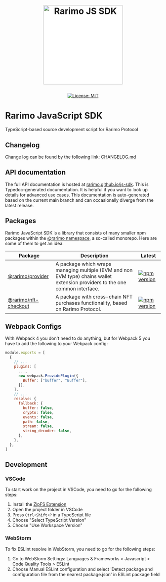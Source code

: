 <h1><p align="center"><img style="background: white;" alt="Rarimo JS SDK" src="https://scan.testnet.rarimo.com/android-chrome-512x512.png" width="256" /></p></h1>

<div align="center">
  <a href="https://github.com/rarimo/js-sdk/blob/main/LICENSE">
    <img alt="License: MIT" src="https://img.shields.io/github/license/rarimo/js-sdk.svg" />
  </a>
</div>

# Rarimo JavaScript SDK

TypeScript-based source development script for Rarimo Protocol

## Changelog

Change log can be found by the following link: [CHANGELOG.md](https://github.com/rarimo/js-sdk/blob/main/CHANGELOG.md)

## API documentation

The full API documentation is hosted at [rarimo.github.io/js-sdk](https://rarimo.github.io/js-sdk).
This is Typedoc-generated documentation. It is helpful if you want to look up details for advanced use cases.
This documentation is auto-generated based on the current main branch and can occasionally diverge
from the latest release.

## Packages

Rarimo JavaScript SDK is a library that consists of many smaller npm packages within the
[@rarimo namespace](https://www.npmjs.com/org/rarimo), a so-called monorepo.
Here are some of them to get an idea:

| Package                                | Description                                                                                                                                                                                                                              | Latest                                                                                                                    |
|----------------------------------------| ---------------------------------------------------------------------------------------------------------------------------------------------------------------------------------------------------------------------------------------- |---------------------------------------------------------------------------------------------------------------------------|
| [@rarimo/provider](packages/provider)  | A package which wraps managing multiple (EVM and non EVM type) chains wallet extension providers to the one common interface.| [![npm version](https://img.shields.io/npm/v/@rarimo/provider.svg)](https://www.npmjs.com/package/@rarimo/provider)       |
| [@rarimo/nft-checkout](packages/nft-checkout) | A package with cross-chain NFT purchases functionality, based on Rarimo Protocol.| [![npm version](https://img.shields.io/npm/v/@rarimo/nft-checkout.svg)](https://www.npmjs.com/package/@rarimo/nft-checkout) |

## Webpack Configs

With Webpack 4 you don't need to do anything, but for Webpack 5
you have to add the following to your Webpack config:

```js
module.exports = [
  {
    // ...
    plugins: [
      ...,
      new webpack.ProvidePlugin({
        Buffer: ["buffer", "Buffer"],
      }),
    ],
    // ...
    resolve: {
      fallback: {
        buffer: false,
        crypto: false,
        events: false,
        path: false,
        stream: false,
        string_decoder: false,
      },
    },
  },
]
```


## Development

### VSCode

To start work on the project in VSCode, you need to go for the following steps:

1. Install the [ZipFS Extension](https://marketplace.visualstudio.com/items?itemName=arcanis.vscode-zipfs)
2. Open the project folder in VSCode
3. Press `Ctrl+Shift+P` in a TypeScript file
4. Choose "Select TypeScript Version"
5. Choose "Use Workspace Version"

### WebStorm

To fix ESLint resolve in WebStorm, you need to go for the following steps:

1. Go to WebStorm Settings: Languages & Frameworks > Javascript > Code Quality Tools > ESLint
2. Choose Manual ESLint configuration and select 'Detect package and configuration file from the nearest package.json' in ESLint package field
